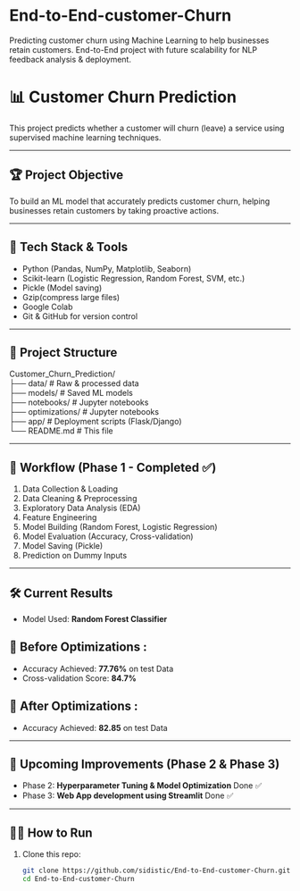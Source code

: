 # End-to-End-customer-Churn
Predicting customer churn using Machine Learning to help businesses retain customers. End-to-End project with future scalability for NLP feedback analysis &amp; deployment.

# 📊 Customer Churn Prediction

This project predicts whether a customer will churn (leave) a service using supervised machine learning techniques.

---

## 🏆 Project Objective
To build an ML model that accurately predicts customer churn, helping businesses retain customers by taking proactive actions.

---

## 🧰 Tech Stack & Tools
- Python (Pandas, NumPy, Matplotlib, Seaborn)
- Scikit-learn (Logistic Regression, Random Forest, SVM, etc.)
- Pickle (Model saving)
- Gzip(compress large files)
- Google Colab
- Git & GitHub for version control

---

## 📂 Project Structure
Customer_Churn_Prediction/<br>
├── data/ # Raw & processed data <br>
├── models/ # Saved ML models<br>
├── notebooks/ # Jupyter notebooks<br>
├── optimizations/ # Jupyter notebooks<br>
├── app/ # Deployment scripts (Flask/Django)<br>
└── README.md # This file<br>


---

## 🔎 Workflow (Phase 1 - Completed ✅)
1. Data Collection & Loading
2. Data Cleaning & Preprocessing
3. Exploratory Data Analysis (EDA)
4. Feature Engineering
5. Model Building (Random Forest, Logistic Regression)
6. Model Evaluation (Accuracy, Cross-validation)
7. Model Saving (Pickle)
8. Prediction on Dummy Inputs

---

## 🛠️ Current Results
- Model Used: **Random Forest Classifier**
## 🌄 Before Optimizations :
- Accuracy Achieved: **77.76%** on test Data
- Cross-validation Score: **84.7%**
## 🌅 After Optimizations :
- Accuracy Achieved: **82.85** on test Data

---

## 🚀 Upcoming Improvements (Phase 2 & Phase 3)
- Phase 2: **Hyperparameter Tuning & Model Optimization** Done ✅
- Phase 3: **Web App development using Streamlit** Done ✅

---

## 🧑‍💻 How to Run
1. Clone this repo:
   ```bash
   git clone https://github.com/sidistic/End-to-End-customer-Churn.git
   cd End-to-End-customer-Churn




